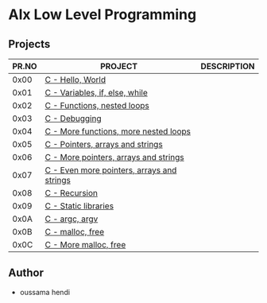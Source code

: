 # Alx Low Level Programming

## Projects

| PR.NO | PROJECT                                                                           | DESCRIPTION |
| ----- | --------------------------------------------------------------------------------- | ----------- |
| 0x00  | [C - Hello, World](./0x00-hello_world)                                            |             |
| 0x01  | [C - Variables, if, else, while](./0x01-variables_if_else_while)                  |             |
| 0x02  | [C - Functions, nested loops](./0x02-functions_nested_loops)                      |             |
| 0x03  | [C - Debugging](./0x03-debugging)                                                 |             |
| 0x04  | [C - More functions, more nested loops](./0x04-more_functions_nested_loops)       |             |
| 0x05  | [C - Pointers, arrays and strings](./0x05-pointers_arrays_strings)                |             |
| 0x06  | [C - More pointers, arrays and strings](./0x06-pointers_arrays_strings)           |             |
| 0x07  | [C - Even more pointers, arrays and strings](./0x07-pointers_arrays_strings)      |             |
| 0x08  | [C - Recursion](./0x08-recursion)                                                 |             |
| 0x09  | [C - Static libraries](./0x09-static_libraries)                                   |             |
| 0x0A  | [C - argc, argv](./0x0A-argc_argv)                                                |             |
| 0x0B  | [C - malloc, free](./0x0B-malloc_free)                                            |             |
| 0x0C  | [C - More malloc, free](./0x0C-more_malloc_free)                                  |             |

## Author

- oussama hendi
